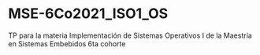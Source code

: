 # MSE-6Co2021_ISO1_OS
TP para la materia Implementación de Sistemas Operativos I de la Maestría en Sistemas Embebidos 6ta cohorte
